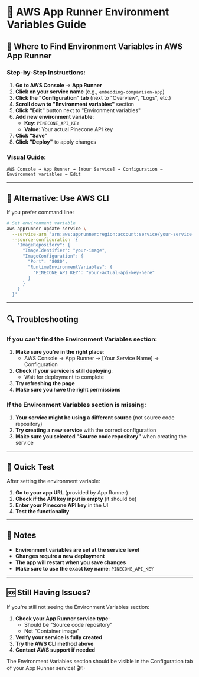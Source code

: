 # 🔧 AWS App Runner Environment Variables Guide

## 📍 **Where to Find Environment Variables in AWS App Runner**

### **Step-by-Step Instructions:**

1. **Go to AWS Console** → **App Runner**
2. **Click on your service name** (e.g., `embedding-comparison-app`)
3. **Click the "Configuration" tab** (next to "Overview", "Logs", etc.)
4. **Scroll down to "Environment variables"** section
5. **Click "Edit"** button next to "Environment variables"
6. **Add new environment variable**:
   - **Key**: `PINECONE_API_KEY`
   - **Value**: Your actual Pinecone API key
7. **Click "Save"**
8. **Click "Deploy"** to apply changes

### **Visual Guide:**
```
AWS Console → App Runner → [Your Service] → Configuration → Environment variables → Edit
```

---

## 🎯 **Alternative: Use AWS CLI**

If you prefer command line:

```bash
# Set environment variable
aws apprunner update-service \
  --service-arn "arn:aws:apprunner:region:account:service/your-service-name" \
  --source-configuration '{
    "ImageRepository": {
      "ImageIdentifier": "your-image",
      "ImageConfiguration": {
        "Port": "8080",
        "RuntimeEnvironmentVariables": {
          "PINECONE_API_KEY": "your-actual-api-key-here"
        }
      }
    }
  }'
```

---

## 🔍 **Troubleshooting**

### **If you can't find the Environment Variables section:**

1. **Make sure you're in the right place**:
   - AWS Console → App Runner → [Your Service Name] → Configuration
2. **Check if your service is still deploying**:
   - Wait for deployment to complete
3. **Try refreshing the page**
4. **Make sure you have the right permissions**

### **If the Environment Variables section is missing:**

1. **Your service might be using a different source** (not source code repository)
2. **Try creating a new service** with the correct configuration
3. **Make sure you selected "Source code repository"** when creating the service

---

## 🚀 **Quick Test**

After setting the environment variable:

1. **Go to your app URL** (provided by App Runner)
2. **Check if the API key input is empty** (it should be)
3. **Enter your Pinecone API key** in the UI
4. **Test the functionality**

---

## 📝 **Notes**

- **Environment variables are set at the service level**
- **Changes require a new deployment**
- **The app will restart when you save changes**
- **Make sure to use the exact key name**: `PINECONE_API_KEY`

---

## 🆘 **Still Having Issues?**

If you're still not seeing the Environment Variables section:

1. **Check your App Runner service type**:
   - Should be "Source code repository"
   - Not "Container image"
2. **Verify your service is fully created**
3. **Try the AWS CLI method above**
4. **Contact AWS support if needed**

The Environment Variables section should be visible in the Configuration tab of your App Runner service! 🎬✨
